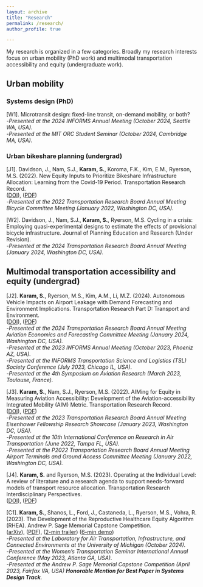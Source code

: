 ```yaml
---
layout: archive
title: "Research"
permalink: /research/
author_profile: true

---
```


My research is organized in a few categories. Broadly my research interests focus on urban mobility (PhD work) and multimodal transportation accessibility and equity (undergraduate work).
## Urban mobility
### Systems design (PhD)

[W1]. Microtransit design: fixed-line transit, on-demand mobility, or both? \
-_Presented at the 2024 INFORMS Annual Meeting (October 2024, Seattle WA, USA)._ \
-_Presented at the MIT ORC Student Seminar (October 2024, Cambridge MA, USA)._

### Urban bikeshare planning (undergrad)

[J1]. Davidson, J., Nam, S.J., **Karam, S.**, Koroma, F.K., Kim, E.M., Ryerson, M.S. (2022). New Equity Inputs to Prioritize Bikeshare Infrastructure Allocation: Learning from the Covid-19 Period. Transportation Research Record. \
([DOI](https://doi.org/10.1177/03611981221098390 "DOI")), ([PDF](/files/trr.pdf "PDF")) \
-_Presented at the 2022 Transportation Research Board Annual Meeting Bicycle Committee Meeting (January 2022, Washington DC, USA)._

[W2]. Davidson, J., Nam, S.J., **Karam, S.**, Ryerson, M.S. Cycling in a crisis: Employing quasi-experimental designs to estimate the effects of provisional bicycle infrastructure. Journal of Planning Education and Research (Under Revision). \
-_Presented at the 2024 Transportation Research Board Annual Meeting (January 2024, Washington DC, USA)._

## Multimodal transportation accessibility and equity (undergrad)

[J2]. **Karam, S.**, Ryerson, M.S., Kim, A.M., Li, M.Z. (2024). Autonomous Vehicle Impacts on Airport Leakage with Demand Forecasting and Environment Implications. Transportation Research Part D: Transport and Environment. \
([DOI](https://doi.org/10.1016/j.trd.2024.104268 "DOI")), ([PDF](/files/leakage.pdf "PDF")) \
-_Presented at the 2024 Transportation Research Board Annual Meeting Aviation Economics and Forecasting Committee Meeting (January 2024, Washington DC, USA)._ \
-_Presented at the 2023 INFORMS Annual Meeting (October 2023, Phoeniz AZ, USA)._ \
-_Presented at the INFORMS Transportation Science and Logistics (TSL) Society Conference (July 2023, Chicago IL, USA)._ \
-_Presented at the 4th Symposium on Aviation Research (March 2023, Toulouse, France)._

[J3]. **Karam, S.**, Nam, S.J., Ryerson, M.S. (2022). AIMing for Equity in Measuring Aviation Accessibility: Development of the Aviation-accessibility Integrated Mobility (AIM) Metric. Transportation Research Record. \
([DOI](https://doi.org/10.1177/0361198122108392 "DOI")), ([PDF](/files/aim.pdf "PDF")) \
-_Presented at the 2023 Transportation Research Board Annual Meeting Eisenhower Fellowship Research Showcase (January 2023, Washington DC, USA)._ \
-_Presented at the 10th International Conference on Research in Air Transportation (June 2022, Tampa FL, USA)._ \
-_Presented at the P2022 Transportation Research Board Annual Meeting Airport Terminals and Ground Access Committee Meeting (January 2022, Washington DC, USA)._

[J4]. **Karam, S.** and Ryerson, M.S. (2023). Operating at the Individual Level: A review of literature and a research agenda to support needs-forward models of transport resource allocation. Transportation Research Interdisciplinary Perspectives. \
([DOI](https://doi.org/10.1016/j.trip.2023.100887 "DOI")), ([PDF](/files/trip.pdf "PDF")) 

[C1]. **Karam, S.**, Shanos, L., Ford, J., Castaneda, L., Ryerson, M.S., Vohra, R. (2023). The Development of the Reproductive Healthcare Equity Algorithm (RHEA). Andrew P. Sage Memorial Capstone Competition. \
([arXiv](https://arxiv.org/abs/2406.05542 "arXiv")), ([PDF](/files/rhea.pdf "PDF")), ([2-min trailer](https://www.youtube.com/watch?v=jun-3TSq5mo "2-min trailer")) ([6-min demo](https://www.youtube.com/watch?v=sUrJ5Y8-LUo "6-min demo")) \
-_Presented at the Laboratory for Air Transportation, Infrastructure, and Connected Environments at the University of Michigan (October 2024)._ \
-_Presented at the Women’s Transportation Seminar International Annual Conference (May 2023, Atlanta GA, USA)._ \
-_Presented at the Andrew P. Sage Memorial Capstone Competition (April 2023, Fairfax VA, USA) **Honorable Mention for Best Paper in Systems Design Track**._ 




